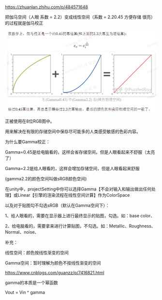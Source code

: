 https://zhuanlan.zhihu.com/p/484571648

把伽马空间（人眼 系数 = 2.2）变成线性空间（系数 = 2.20.45 方便存储 很亮）的过程就是伽马校正

![gamma矫正图示](/basic/imgs/gamma矫正图示.png)

正被使用在8位RGB图中。

用来解决在有限的存储空间中保存尽可能多的人类感受敏感的色彩内容。

<p>
<p>

为什么要Gamma校正：

Gamma=0.45是给电脑看的，这样会省存储空间，但是人眼看起来不舒服（太亮了）

Gamma=2.2是给人眼看的，这样会增加存储空间，但是人眼看起来舒服

(gamma2.2的颜色空间叫做sRGB颜色空间)
<p>
<p>


在unity中，projectSetting中你可以选择Gamma【不会对输入和输出做出任何处理】或Linear【引擎的渲染流程在线性空间计算】作为ColorSpace

以及对于贴图勾不勾选sRGB（默认在Gamma空间下）：

1、给人眼看的，需要在显示器上进行最终显示的贴图，勾选。如：base color、

2、给电脑看的，需要拿来进行计算贴图，不勾选。如：Metallic、Roughness、Normal、noise、





<p>
<p>




补充：

线性空间：颜色按线性渐变的空间

Gamma空间：暂时理解为颜色不按线性渐变的空间

https://www.cnblogs.com/guanzz/p/7416821.html
<p>
<p>

gamma的本质是一个幂函数

Vout = Vin ^ gamma
